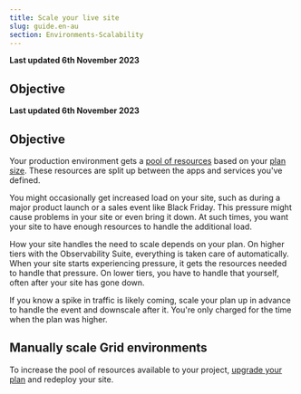 ```yaml
---
title: Scale your live site
slug: guide.en-au
section: Environments-Scalability
---
```


**Last updated 6th November 2023**



## Objective  

**Last updated 6th November 2023**



## Objective  

Your production environment gets a [pool of resources](../create-apps/app-reference.md#sizes)
based on your [plan size](../administration/pricing/_index.md).
These resources are split up between the apps and services you've defined.

You might occasionally get increased load on your site,
such as during a major product launch or a sales event like Black Friday.
This pressure might cause problems in your site or even bring it down.
At such times, you want your site to have enough resources to handle the additional load.

How your site handles the need to scale depends on your plan.
On higher tiers with the Observability Suite,
everything is taken care of automatically.
When your site starts experiencing pressure,
it gets the resources needed to handle that pressure.
On lower tiers, you have to handle that yourself, often after your site has gone down.

If you know a spike in traffic is likely coming,
scale your plan up in advance to handle the event and downscale after it.
You're only charged for the time when the plan was higher.

## Manually scale Grid environments

To increase the pool of resources available to your project,
[upgrade your plan](../administration/pricing/_index.md#switch-plans) and redeploy your site.
